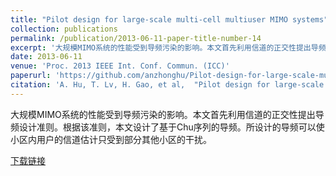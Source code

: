 ```yaml
---
title: "Pilot design for large-scale multi-cell multiuser MIMO systems"
collection: publications
permalink: /publication/2013-06-11-paper-title-number-14
excerpt: '大规模MIMO系统的性能受到导频污染的影响。本文首先利用信道的正交性提出导频设计准则。根据该准则，本文设计了基于Chu序列的导频。所设计的导频可以使小区内用户的信道估计只受到部分其他小区的干扰。'
date: 2013-06-11
venue: 'Proc. 2013 IEEE Int. Conf. Commun. (ICC)'
paperurl: 'https://github.com/anzhonghu/Pilot-design-for-large-scale-multi-cell-multiuser-MIMO-systems'
citation: 'A. Hu, T. Lv, H. Gao, et al,  "Pilot design for large-scale multi-cell multiuser MIMO systems," in <i>Proc. 2013 IEEE Int. Conf. Commun. (ICC)</i>, Budapest, Hungary, pp. 1-5, Jun. 2013.'
---
```

大规模MIMO系统的性能受到导频污染的影响。本文首先利用信道的正交性提出导频设计准则。根据该准则，本文设计了基于Chu序列的导频。所设计的导频可以使小区内用户的信道估计只受到部分其他小区的干扰。

[下载链接](https://github.com/anzhonghu/Pilot-design-for-large-scale-multi-cell-multiuser-MIMO-systems)
